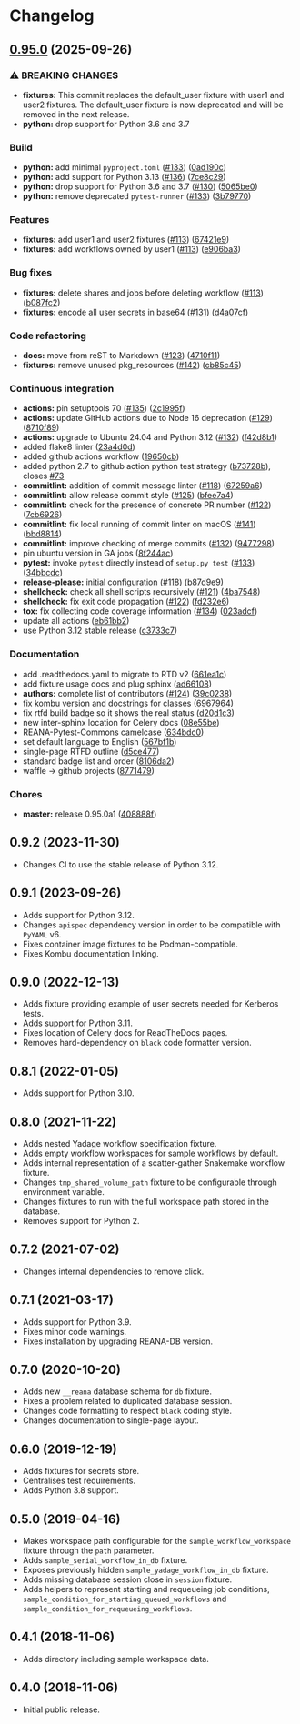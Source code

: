 # Changelog

## [0.95.0](https://github.com/tiborsimko/pytest-reana/compare/v0.9.2...0.95.0) (2025-09-26)


### ⚠ BREAKING CHANGES

* **fixtures:** This commit replaces the default_user fixture with user1 and user2 fixtures. The default_user fixture is now deprecated and will be removed in the next release.
* **python:** drop support for Python 3.6 and 3.7

### Build

* **python:** add minimal `pyproject.toml` ([#133](https://github.com/tiborsimko/pytest-reana/issues/133)) ([0ad190c](https://github.com/tiborsimko/pytest-reana/commit/0ad190c027c3707ffed14321845c8aa19a6d0111))
* **python:** add support for Python 3.13 ([#136](https://github.com/tiborsimko/pytest-reana/issues/136)) ([7ce8c29](https://github.com/tiborsimko/pytest-reana/commit/7ce8c293c00807e07d61068bce33208f511544c5))
* **python:** drop support for Python 3.6 and 3.7 ([#130](https://github.com/tiborsimko/pytest-reana/issues/130)) ([5065be0](https://github.com/tiborsimko/pytest-reana/commit/5065be0ae2afe63861c0a112a56c836c8682fec0))
* **python:** remove deprecated `pytest-runner` ([#133](https://github.com/tiborsimko/pytest-reana/issues/133)) ([3b79770](https://github.com/tiborsimko/pytest-reana/commit/3b797703f8ababf7efe6a2c73cd50c2661e6a779))


### Features

* **fixtures:** add user1 and user2 fixtures ([#113](https://github.com/tiborsimko/pytest-reana/issues/113)) ([67421e9](https://github.com/tiborsimko/pytest-reana/commit/67421e9e50997c0d3b076e7b5d994cb325a928e5))
* **fixtures:** add workflows owned by user1 ([#113](https://github.com/tiborsimko/pytest-reana/issues/113)) ([e906ba3](https://github.com/tiborsimko/pytest-reana/commit/e906ba3866288231df6d62c3542e8ce916f0c2cd))


### Bug fixes

* **fixtures:** delete shares and jobs before deleting workflow ([#113](https://github.com/tiborsimko/pytest-reana/issues/113)) ([b087fc2](https://github.com/tiborsimko/pytest-reana/commit/b087fc2b1c92e441ef31354b0a7b0b096530958f))
* **fixtures:** encode all user secrets in base64 ([#131](https://github.com/tiborsimko/pytest-reana/issues/131)) ([d4a07cf](https://github.com/tiborsimko/pytest-reana/commit/d4a07cfb08e9f73a26538e787c5e2d4be48b06b7))


### Code refactoring

* **docs:** move from reST to Markdown ([#123](https://github.com/tiborsimko/pytest-reana/issues/123)) ([4710f11](https://github.com/tiborsimko/pytest-reana/commit/4710f1195557c5e1ae1a993084f26010e035f822))
* **fixtures:** remove unused pkg_resources ([#142](https://github.com/tiborsimko/pytest-reana/issues/142)) ([cb85c45](https://github.com/tiborsimko/pytest-reana/commit/cb85c45442432c90c6022fdbd1bd649cbfa68d31))


### Continuous integration

* **actions:** pin setuptools 70 ([#135](https://github.com/tiborsimko/pytest-reana/issues/135)) ([2c1995f](https://github.com/tiborsimko/pytest-reana/commit/2c1995fc4a319a9d5003476101b1e5014e6babb3))
* **actions:** update GitHub actions due to Node 16 deprecation ([#129](https://github.com/tiborsimko/pytest-reana/issues/129)) ([8710f89](https://github.com/tiborsimko/pytest-reana/commit/8710f8923d00096205d228a8d71b86f161e66141))
* **actions:** upgrade to Ubuntu 24.04 and Python 3.12 ([#132](https://github.com/tiborsimko/pytest-reana/issues/132)) ([f42d8b1](https://github.com/tiborsimko/pytest-reana/commit/f42d8b16d274310682aa703860c43bd70b4a2c91))
* added flake8 linter ([23a4d0d](https://github.com/tiborsimko/pytest-reana/commit/23a4d0ddd1419ac3a5290aedcc0ddbaa37ae5e23))
* added github actions workflow ([19650cb](https://github.com/tiborsimko/pytest-reana/commit/19650cb477f55e9f8751d46ca49bc2ae33226dca))
* added python 2.7 to github action python test strategy ([b73728b](https://github.com/tiborsimko/pytest-reana/commit/b73728bfbebdd080ca914038162d26e8eacaf1e9)), closes [#73](https://github.com/tiborsimko/pytest-reana/issues/73)
* **commitlint:** addition of commit message linter ([#118](https://github.com/tiborsimko/pytest-reana/issues/118)) ([67259a6](https://github.com/tiborsimko/pytest-reana/commit/67259a6c33413c84b53528413b88556b9cd2fb5d))
* **commitlint:** allow release commit style ([#125](https://github.com/tiborsimko/pytest-reana/issues/125)) ([bfee7a4](https://github.com/tiborsimko/pytest-reana/commit/bfee7a43c22771a8c3a39df81307029d1c6975f1))
* **commitlint:** check for the presence of concrete PR number ([#122](https://github.com/tiborsimko/pytest-reana/issues/122)) ([7cb6926](https://github.com/tiborsimko/pytest-reana/commit/7cb69260b2b4bfbcdf1de02b64fbc180db67fb81))
* **commitlint:** fix local running of commit linter on macOS ([#141](https://github.com/tiborsimko/pytest-reana/issues/141)) ([bbd8814](https://github.com/tiborsimko/pytest-reana/commit/bbd8814a24708f93fda0dcb9c8d5d5a985e01841))
* **commitlint:** improve checking of merge commits ([#132](https://github.com/tiborsimko/pytest-reana/issues/132)) ([9477298](https://github.com/tiborsimko/pytest-reana/commit/94772988a727936c5979730d577bfb60a25d4eb2))
* pin ubuntu version in GA jobs ([8f244ac](https://github.com/tiborsimko/pytest-reana/commit/8f244ac227bc03116cd540e82dd04b18eac23a58))
* **pytest:** invoke `pytest` directly instead of `setup.py test` ([#133](https://github.com/tiborsimko/pytest-reana/issues/133)) ([34bbcdc](https://github.com/tiborsimko/pytest-reana/commit/34bbcdc56a06e11a901dd4adece0e0d46db0d61c))
* **release-please:** initial configuration ([#118](https://github.com/tiborsimko/pytest-reana/issues/118)) ([b87d9e9](https://github.com/tiborsimko/pytest-reana/commit/b87d9e973a35ae00bc76422fc39f444dea36a8ae))
* **shellcheck:** check all shell scripts recursively ([#121](https://github.com/tiborsimko/pytest-reana/issues/121)) ([4ba7548](https://github.com/tiborsimko/pytest-reana/commit/4ba754893b5b20981413c812464e8171d6eebe29))
* **shellcheck:** fix exit code propagation ([#122](https://github.com/tiborsimko/pytest-reana/issues/122)) ([fd232e6](https://github.com/tiborsimko/pytest-reana/commit/fd232e6f1da0cd714755629376b8f0947597a387))
* **tox:** fix collecting code coverage information ([#134](https://github.com/tiborsimko/pytest-reana/issues/134)) ([023adcf](https://github.com/tiborsimko/pytest-reana/commit/023adcfef060f4599abd633bb3ee962e134a97ff))
* update all actions ([eb61bb2](https://github.com/tiborsimko/pytest-reana/commit/eb61bb20e7e6a1f1b67c4d9aee7f71c9cab982fa))
* use Python 3.12 stable release ([c3733c7](https://github.com/tiborsimko/pytest-reana/commit/c3733c706438607ebb6b642034a9dce4267c27f0))


### Documentation

* add .readthedocs.yaml to migrate to RTD v2 ([661ea1c](https://github.com/tiborsimko/pytest-reana/commit/661ea1c6c3ca10c1bd2198d333814d49fd314735))
* add fixture usage docs and plug sphinx ([ad66108](https://github.com/tiborsimko/pytest-reana/commit/ad66108df630b65756162753fc1daae7b79e0dff))
* **authors:** complete list of contributors ([#124](https://github.com/tiborsimko/pytest-reana/issues/124)) ([39c0238](https://github.com/tiborsimko/pytest-reana/commit/39c0238b453c570e7d451669a53c63c7cf351650))
* fix kombu version and docstrings for classes ([6967964](https://github.com/tiborsimko/pytest-reana/commit/6967964a65e9b41ec9a7764e7632a8c967451e68))
* fix rtfd build badge so it shows the real status ([d20d1c3](https://github.com/tiborsimko/pytest-reana/commit/d20d1c3479c14976f78728bbbb9b9aaab7a9a31d))
* new inter-sphinx location for Celery docs ([08e55be](https://github.com/tiborsimko/pytest-reana/commit/08e55be4e61e6db6ac0035b886aaff20dd606462))
* REANA-Pytest-Commons camelcase ([634bdc0](https://github.com/tiborsimko/pytest-reana/commit/634bdc0f34a9510751fb2db593acb90b777b52ff))
* set default language to English ([567bf1b](https://github.com/tiborsimko/pytest-reana/commit/567bf1b6f41ebcd74772ff41646a105dad211843))
* single-page RTFD outline ([d5ce477](https://github.com/tiborsimko/pytest-reana/commit/d5ce477eeae09cc2c91f0a5816204d37fc8170f1))
* standard badge list and order ([8106da2](https://github.com/tiborsimko/pytest-reana/commit/8106da2eca9f2e47985a1d5831f9c17aee164ec3))
* waffle -&gt; github projects ([8771479](https://github.com/tiborsimko/pytest-reana/commit/8771479bdc7b51c598d24b9b10a28ca62fbd3e05))


### Chores

* **master:** release 0.95.0a1 ([408888f](https://github.com/tiborsimko/pytest-reana/commit/408888f301e9f2514c284f79ab3e342be93ec2db))

## 0.9.2 (2023-11-30)

- Changes CI to use the stable release of Python 3.12.

## 0.9.1 (2023-09-26)

- Adds support for Python 3.12.
- Changes `apispec` dependency version in order to be compatible with `PyYAML` v6.
- Fixes container image fixtures to be Podman-compatible.
- Fixes Kombu documentation linking.

## 0.9.0 (2022-12-13)

- Adds fixture providing example of user secrets needed for Kerberos tests.
- Adds support for Python 3.11.
- Fixes location of Celery docs for ReadTheDocs pages.
- Removes hard-dependency on `black` code formatter version.

## 0.8.1 (2022-01-05)

- Adds support for Python 3.10.

## 0.8.0 (2021-11-22)

- Adds nested Yadage workflow specification fixture.
- Adds empty workflow workspaces for sample workflows by default.
- Adds internal representation of a scatter-gather Snakemake workflow fixture.
- Changes `tmp_shared_volume_path` fixture to be configurable through environment variable.
- Changes fixtures to run with the full workspace path stored in the database.
- Removes support for Python 2.

## 0.7.2 (2021-07-02)

- Changes internal dependencies to remove click.

## 0.7.1 (2021-03-17)

- Adds support for Python 3.9.
- Fixes minor code warnings.
- Fixes installation by upgrading REANA-DB version.

## 0.7.0 (2020-10-20)

- Adds new `__reana` database schema for `db` fixture.
- Fixes a problem related to duplicated database session.
- Changes code formatting to respect `black` coding style.
- Changes documentation to single-page layout.

## 0.6.0 (2019-12-19)

- Adds fixtures for secrets store.
- Centralises test requirements.
- Adds Python 3.8 support.

## 0.5.0 (2019-04-16)

- Makes workspace path configurable for the `sample_workflow_workspace`
  fixture through the `path` parameter.
- Adds `sample_serial_workflow_in_db` fixture.
- Exposes previously hidden `sample_yadage_workflow_in_db` fixture.
- Adds missing database session close in `session` fixture.
- Adds helpers to represent starting and requeueing job conditions,
  `sample_condition_for_starting_queued_workflows` and
  `sample_condition_for_requeueing_workflows`.

## 0.4.1 (2018-11-06)

- Adds directory including sample workspace data.

## 0.4.0 (2018-11-06)

- Initial public release.
